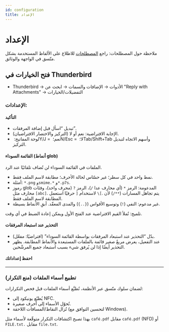 ```yaml
---
id: configuration
title: الإعداد
---
```


# الإعداد

ملاحظة حول المصطلحات: راجع [المصطلحات](glossary) للاطلاع على الألفاظ المستخدمة بشكل متّسق في الواجهة والوثائق.

## فتح الخيارات في Thunderbird

- Thunderbird → الأدوات → الإضافات والسمات → ابحث عن "Reply with Attachments" → التفضيلات/الخيارات

### الإعدادات:

#### التأكيد

- تبديل “اسأل قبل إضافة المرفقات”.
- الإجابة الافتراضية: نعم أو لا (التركيز والاختصار الافتراضيان).
- لوحة المفاتيح: ‏Y/J = نعم؛ ‏N/Esc = لا؛ ‏Tab/Shift+Tab وأسهم الاتجاه لتبديل التركيز.

#### القائمة السوداء (أنماط glob)

الملفات في القائمة السوداء لن تُضاف تلقائيًا عند الرد.

- نمط واحد في كل سطر؛ غير حسّاس لحالة الأحرف؛ مطابقة لاسم الملف فقط.
- أمثلة: `*.png` و`smime.*` و`*.p7s`.
- رموز glob المدعومة: الرمز `*` (أي محارف عدا `/`)، الرمز `?` (محرف واحد)، وفئات محارف مثل `[abc]`. لاستخدام `[` حرفيًا استعمل `\[`‎. يتم تجاهل المسارات (`**/`) لأن المطابقة لاسم الملف فقط.
- غير مدعوم: النفي (`!`) وتوسيع الأقواس (`{..}`) والمدى المعقّد. أبقِ الأنماط بسيطة.

تلميح: تُملأ القيم الافتراضية عند الفتح الأول ويمكن إعادة الضبط في أي وقت.

#### التحذير عند استبعاد المرفقات

- بدّل “التحذير عند استبعاد المرفقات بواسطة القائمة السوداء” (افتراضيًا: مفعّل).
- عند التفعيل، يعرض مربعٌ صغير قائمة بالملفات المستبعدة والأنماط المطابقة. يظهر التحذير أيضًا إذا لن يُرفق شيء بسبب استبعاد جميع المرشّحين.

#### احفظ إعداداتك

---

### تطبيع أسماء الملفات (منع التكرار)

لضمان سلوك متّسق عبر الأنظمة، تُطبَّع أسماء الملفات قبل فحص التكرارات:

- يُطبّع يونيكود إلى NFC.
- تُحوّل الأسماء إلى أحرف صغيرة.
- تُزال النقاط/المسافات اللاحقة (لتحسين التوافق مع Windows).

بهذا تصبح اكتشافات التكرار متوقّعة لأسماء مثل ‎`café.pdf`‎ مقابل ‎`café.pdf`‎ (NFD) أو ‎`FILE.txt.`‎ مقابل ‎`file.txt`‎.
